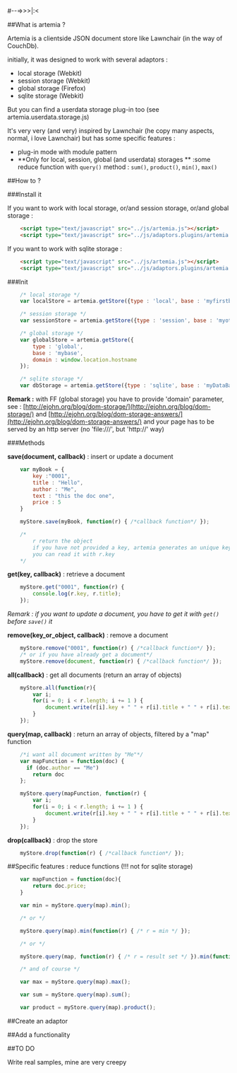 #--=>>>|:<

##What is artemia ?

Artemia is a clientside JSON document store like Lawnchair (in the way of CouchDb).

initially, it was designed to work with several adaptors :

- local storage (Webkit)
- session storage (Webkit)
- global storage (Firefox)
- sqlite storage (Webkit)

But you can find a userdata storage plug-in too (see artemia.userdata.storage.js)

It's very very (and very) inspired by Lawnchair (he copy many aspects, normal, i love Lawnchair)
but has some specific features :

- plug-in mode with module pattern
- **Only for local, session, global (and userdata) storages ** :some reduce function with `query()` method : `sum()`, `product()`, `min()`, `max()`

##How to ?

###Install it

If you want to work with local storage, or/and session storage, or/and global storage :

~~~ html
    <script type="text/javascript" src="../js/artemia.js"></script>
    <script type="text/javascript" src="../js/adaptors.plugins/artemia.storage.js"></script>
~~~

If you want to work with sqlite storage :

~~~ html
    <script type="text/javascript" src="../js/artemia.js"></script>
    <script type="text/javascript" src="../js/adaptors.plugins/artemia.sqlite.js"></script>
~~~

###Init

~~~ js
    /* local storage */
    var localStore = artemia.getStore({type : 'local', base : 'myfirstbase'});

    /* session storage */
    var sessionStore = artemia.getStore({type : 'session', base : 'myotherbase'});

    /* global storage */
    var globalStore = artemia.getStore({
        type : 'global',
        base : 'mybase',
        domain : window.location.hostname
    });

    /* sqlite storage */
    var dbStorage = artemia.getStore({type : 'sqlite', base : 'myDataBase'});
~~~

**Remark :** with FF (global storage) you have to provide 'domain' parameter, see : [http://ejohn.org/blog/dom-storage/](http://ejohn.org/blog/dom-storage/) and [http://ejohn.org/blog/dom-storage-answers/](http://ejohn.org/blog/dom-storage-answers/) and your page has to be served by an http server (no 'file:///', but 'http://' way)

###Methods

**save(document, callback)** : insert or update a document

~~~ js
    var myBook = {
        key :"0001",
        title : "Hello",
        author : "Me",
        text : "this the doc one",
        price : 5
    }

    myStore.save(myBook, function(r) { /*callback function*/ });

    /*
        r return the object
        if you have not provided a key, artemia generates an unique key for you
        you can read it with r.key
    */
~~~

**get(key, callback)** : retrieve a document

~~~ js
    myStore.get("0001", function(r) {
        console.log(r.key, r.title);
    });
~~~

*Remark : if you want to update a document, you have to get it with `get()` before `save()` it*

**remove(key_or_object, callback)** : remove a document

~~~ js
    myStore.remove("0001", function(r) { /*callback function*/ });
    /* or if you have already get a document*/
    myStore.remove(document, function(r) { /*callback function*/ });
~~~

**all(callback)** : get all documents (return an array of objects)

~~~ js
    myStore.all(function(r){
        var i;
        for(i = 0; i < r.length; i += 1 ) {
            document.write(r[i].key + " " + r[i].title + " " + r[i].text + "<BR>");
        }
    });
~~~

**query(map, callback)** : return an array of objects, filtered by a "map" function

~~~ js
    /*i want all document written by "Me"*/
    var mapFunction = function(doc) {
      if (doc.author == "Me")
        return doc
    };

    myStore.query(mapFunction, function(r) {
        var i;
        for(i = 0; i < r.length; i += 1 ) {
            document.write(r[i].key + " " + r[i].title + " " + r[i].text + "<BR>");
        }
    });
~~~

**drop(callback)** : drop the store

~~~ js
    myStore.drop(function(r) { /*callback function*/ });
~~~


##Specific features : reduce functions (!!! not for sqlite storage)

~~~ js
    var mapFunction = function(doc){
        return doc.price;
    }

    var min = myStore.query(map).min();

    /* or */

    myStore.query(map).min(function(r) { /* r = min */ });

    /* or */

    myStore.query(map, function(r) { /* r = result set */ }).min(function(r) { /* r = min */ });

    /* and of course */

    var max = myStore.query(map).max();

    var sum = myStore.query(map).sum();

    var product = myStore.query(map).product();

~~~


##Create an adaptor

##Add a functionality

##TO DO

Write real samples, mine are very creepy